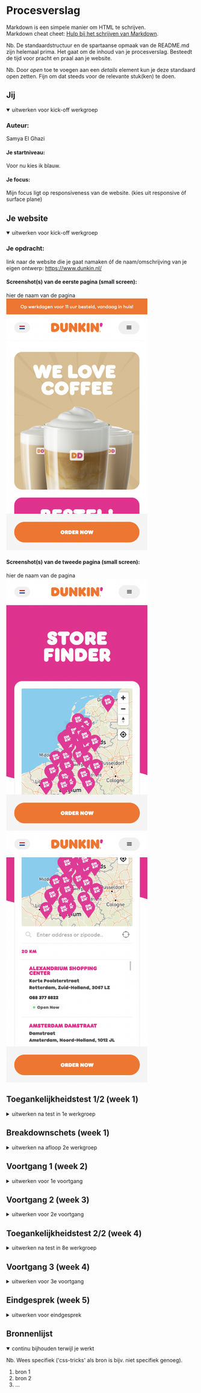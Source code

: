 # Procesverslag
Markdown is een simpele manier om HTML te schrijven.  
Markdown cheat cheet: [Hulp bij het schrijven van Markdown](https://github.com/adam-p/markdown-here/wiki/Markdown-Cheatsheet).

Nb. De standaardstructuur en de spartaanse opmaak van de README.md zijn helemaal prima. Het gaat om de inhoud van je procesverslag. Besteedt de tijd voor pracht en praal aan je website.

Nb. Door *open* toe te voegen aan een *details* element kun je deze standaard open zetten. Fijn om dat steeds voor de relevante stuk(ken) te doen.





## Jij

<details open>
  <summary>uitwerken voor kick-off werkgroep</summary>

  ### Auteur:
  Samya El Ghazi 

  #### Je startniveau:
  Voor nu kies ik blauw.

  #### Je focus:
  Mijn focus ligt op responsiveness van de website. (kies uit responsive óf surface plane)
 
</details>





## Je website

<details open>
  <summary>uitwerken voor kick-off werkgroep</summary>

  ### Je opdracht:
  link naar de website die je gaat namaken óf de naam/omschrijving van je eigen ontwerp:
  https://www.dunkin.nl/

  #### Screenshot(s) van de eerste pagina (small screen): 
  hier de naam van de pagina  
  <img src="readme-images/dunkinhome.png" width="375px" alt="Dit is de homepagina van dunkin donuts.">

  #### Screenshot(s) van de tweede pagina (small screen):
  hier de naam van de pagina  
  <img src="readme-images/storefindereen.png" width="375px" alt="Dit is een storefinderpagina waar een winkel gezocht kan worden op de kaart">
  <img src="readme-images/storefindertwee.png" width="375px" alt="Dit is een storefinderpagina waar een winkel gezocht kan worden op de kaart">
 
</details>



## Toegankelijkheidstest 1/2 (week 1)

<details>
  <summary>uitwerken na test in 1e werkgroep</summary>

  ### Bevindingen
  Lijst met je bevindingen die in de test naar voren kwamen:
  bevinding 1: de focus is best duidelijk weergegeven op de site.
  bevinding 2: bij het tabben is het bij het lijstje met de pijltjes alleen onduidelijk omdat het steeds doorgaat. Het duurt best lang voordat je bij de volgende item terecht komt onder het lijstje.


  #### Screenreader
  Hier korte omschrijving (met indien nodig afbeeldingen):

  omschrijving: De screenreader leest niet alles in de juiste volgorde omdat er veel divs zijn gebruikt in de website. Bij het kopje bestellen word er gevraagd om je postcode in te voeren maar dit word niet voorgelezen door de screenreader. Hij zegt alleen "je bevindt je momenteel op een tekstveld. Typ om tekst in dit veld in te voeren.

  Er is ook een lijst met laatste nieuws over dunkin (ze komen bijvoorbeeld naar tiel) maar de screenreader blijft dit meerdere keren herhalen en gaat niet verder naar het volgende kopje.
  <img src="readme-images/tielkopjedunkin.jpg" alt="Tiel krijgt een dunkin">

  Problemen kunnen opgelost worden door bijvoorbeeld sections en articles te gebruiken.


  #### Muis en Toetsenbord 
  Er is een focus state en hover met animatie aanwezig voor de muis en toetsenbord, dus dit is wel duidelijk. Alleen bij het tabben moet het op sommige stukken logisch worden opgesteld. (met indien nodig afbeeldingen)

  Sections en articles in de html van links naar rechts opstellen zodat dit logisch voorgelezen kan worden door de screenreader. (met indien nodig afbeeldingen)


  #### Motoriek (shocks, elastiekjes)
  Met een apparaat op mn arm heb ik kunnen testen hoe het was om als een persoon met motoriek problemen op een website te surfen. Bij dunkin was het wel te doen omdat niet alle knoppen veel te dicht bij elkaar staan, alleen bij de navigatie en op het pijltje om naar rechts te klikken voor het volgende nieuws ging het iets moeilijker.

  De knop met het pijltje groter maken, nu is hij een stukje kleiner. De navigatie kan misschien ook wat meer uit elkaar gezet worden. (met indien nodig afbeeldingen)


  #### Visueel (brillen, contrast, kleurenblind, dark/light). 
  Over het algemeen is er wel nagedacht over mensen met een visuele beperking op de site van dunkin. Alleen was het bij de bril die zwarte vlekken heeft aan de zijkant iets moeilijker om dingen te zien die rechts aan de pagina stonden. Ook was het voor de bril met zwarte vlek in het midden moeilijk om locaties te vinden op de kaart bij de storefinder page.

  Over het algemeen was het goed te doen op de site. Alleen de storefinder page met de pinpoint locaties waren moeilijk te zien dus hier zou verandering in kunnen komen. (met indien nodig afbeeldingen)

</details>



## Breakdownschets (week 1)

<details>
  <summary>uitwerken na afloop 2e werkgroep</summary>

  ### de hele pagina: 
  <img src="readme-images/dunkinhome" width="375px" alt="breakdown van de hele pagina">

  ### dynamisch deel (bijv menu): 
  <img src="readme-images/menudynamischdeeldunkin.png" width="375px" alt="breakdown van een dynamisch deel">

  ### wellicht nog een dynamisch deel (bijv filter): 
  <img src="readme-images/dynamischdeelstorefinder" width="375px" alt="breakdown van nog een dynamisch deel">

</details>





## Voortgang 1 (week 2)

<details>
  <summary>uitwerken voor 1e voortgang</summary>

  ### Stand van zaken
  Tot nu toe heb ik alleen een heel klein deel van de HTML opgesteld en nog niks van de styling. ik heb alleen de navigatie in een flexbox gezet maar dit heeft allemaal nog veel aanpassing nodig. Hetzelfde geldt voor het logo en deze moet dan ook klikbaar worden in het font van dunkin. Ik oefen nog met de opdrachten van flexbox, grid en de positionering. Zodra ik hiervan meer weet toe te passen op de opdracht dan ga ik zo verder.


  ### Agenda voor meeting
  samen met je groepje opstellen

  | student 1      | student 2          | student 3    | student 4        |
  | ---            | ---                | ---          | ---              |
  | dit bespreken  | en dit             | en ik dit    | en dan ik dat    |
  | en dat ook nog | dit als er tijd is | nog een punt | dit wil ik zeker |
  | ...            | ...                | ...          | ...              |

  Student 1: Samya
  - ik wil graag bespreken hoe ik tekst kan krijgen op de plaatjes van dunkin, en waar ik het font kan downloaden.


  ### Verslag van meeting
  hier na afloop snel de uitkomsten van de meeting vastleggen

  - punt 1
  - punt 2
  - nog een punt
  - ...

</details>





## Voortgang 2 (week 3)

<details>
  <summary>uitwerken voor 2e voortgang</summary>

  ### Stand van zaken
  hier dit ging goed & dit was lastig (neem ook screenshots op van delen van je website en code)


  ### Agenda voor meeting
  samen met je groepje opstellen

  | student 1      | student 2          | student 3    | student 4        |
  | ---            | ---                | ---          | ---              |
  | dit bespreken  | en dit             | en ik dit    | en dan ik dat    |
  | en dat ook nog | dit als er tijd is | nog een punt | dit wil ik zeker |
  | ...            | ...                | ...          | ...              |


  ### Verslag van meeting
  hier na afloop snel de uitkomsten van de meeting vastleggen

  - punt 1
  - punt 2
  - nog een punt
- ...

</details>





## Toegankelijkheidstest 2/2 (week 4)

<details>
  <summary>uitwerken na test in 8e werkgroep</summary>

  ### Bevindingen
  Lijst met je bevindingen die in de test naar voren kwamen (geef ook aan wat er verbeterd is):

  #### Screenreader
  Hier korte omschrijving (met indien nodig afbeeldingen)

  Hier een omschrijving van hoe het opgelost kan worden (met indien nodig afbeeldingen)


  #### Muis en Toetsenbord 
  Hier korte omschrijving (met indien nodig afbeeldingen)

  Hier een omschrijving van hoe het opgelost kan worden (met indien nodig afbeeldingen)


  #### Motoriek (shocks, elastiekjes)
  Hier korte omschrijving (met indien nodig afbeeldingen)

  Hier een omschrijving van hoe het opgelost kan worden (met indien nodig afbeeldingen)


  #### Visueel (brillen, contrast, kleurenblind, dark/light). 
  Hier korte omschrijving (met indien nodig afbeeldingen)

  Hier een omschrijving van hoe het opgelost kan worden (met indien nodig afbeeldingen)

</details>





## Voortgang 3 (week 4)

<details>
  <summary>uitwerken voor 3e voortgang</summary>

  ### Stand van zaken
  hier dit ging goed & dit was lastig (neem ook screenshots op van delen van je website en code)


  ### Agenda voor meeting
  samen met je groepje opstellen

  | student 1      | student 2          | student 3    | student 4        |
  | ---            | ---                | ---          | ---              |
  | dit bespreken  | en dit             | en ik dit    | en dan ik dat    |
  | en dat ook nog | dit als er tijd is | nog een punt | dit wil ik zeker |
  | ...            | ...                | ...          | ...              |


  ### Verslag van meeting
  hier na afloop snel de uitkomsten van de meeting vastleggen

  - punt 1
  - punt 2
  - nog een punt
  - ...

</details>





## Eindgesprek (week 5)

<details>
  <summary>uitwerken voor eindgesprek</summary>

  ### Je uitkomst - karakteristiek screenshots:
  <img src="readme-images/dummy-plaatje.jpg" width="375px" alt="uitomst opdracht 1">


  ### Dit ging goed/Heb ik geleerd: 
  Korte omschrijving met plaatjes

  <img src="readme-images/dummy-plaatje.jpg" width="375px" alt="top">


  ### Dit was lastig/Is niet gelukt:
  Korte omschrijving met plaatjes

  <img src="readme-images/dummy-plaatje.jpg" width="375px" alt="bummer">
</details>





## Bronnenlijst

<details open>
  <summary>continu bijhouden terwijl je werkt</summary>

  Nb. Wees specifiek ('css-tricks' als bron is bijv. niet specifiek genoeg).

  1. bron 1
  2. bron 2
  3. ...

</details>